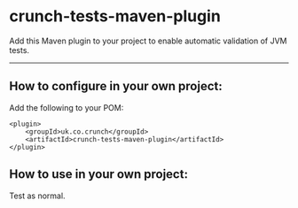 # crunch-tests-maven-plugin

Add this Maven plugin to your project to enable automatic validation of JVM tests.


----

## How to configure in your own project:

Add the following to your POM:

    <plugin>
        <groupId>uk.co.crunch</groupId>
        <artifactId>crunch-tests-maven-plugin</artifactId>
    </plugin>


## How to use in your own project:

Test as normal.
